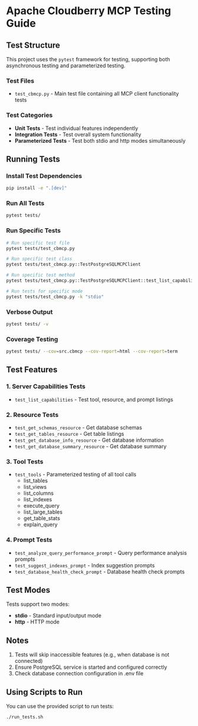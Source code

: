 # Apache Cloudberry MCP Testing Guide

## Test Structure

This project uses the `pytest` framework for testing, supporting both asynchronous testing and parameterized testing.

### Test Files
- `test_cbmcp.py` - Main test file containing all MCP client functionality tests

### Test Categories
- **Unit Tests** - Test individual features independently
- **Integration Tests** - Test overall system functionality
- **Parameterized Tests** - Test both stdio and http modes simultaneously

## Running Tests

### Install Test Dependencies
```bash
pip install -e ".[dev]"
```

### Run All Tests
```bash
pytest tests/
```

### Run Specific Tests
```bash
# Run specific test file
pytest tests/test_cbmcp.py

# Run specific test class
pytest tests/test_cbmcp.py::TestPostgreSQLMCPClient

# Run specific test method
pytest tests/test_cbmcp.py::TestPostgreSQLMCPClient::test_list_capabilities

# Run tests for specific mode
pytest tests/test_cbmcp.py -k "stdio"
```

### Verbose Output
```bash
pytest tests/ -v
```

### Coverage Testing
```bash
pytest tests/ --cov=src.cbmcp --cov-report=html --cov-report=term
```

## Test Features

### 1. Server Capabilities Tests
- `test_list_capabilities` - Test tool, resource, and prompt listings

### 2. Resource Tests
- `test_get_schemas_resource` - Get database schemas
- `test_get_tables_resource` - Get table listings
- `test_get_database_info_resource` - Get database information
- `test_get_database_summary_resource` - Get database summary

### 3. Tool Tests
- `test_tools` - Parameterized testing of all tool calls
  - list_tables
  - list_views
  - list_columns
  - list_indexes
  - execute_query
  - list_large_tables
  - get_table_stats
  - explain_query

### 4. Prompt Tests
- `test_analyze_query_performance_prompt` - Query performance analysis prompts
- `test_suggest_indexes_prompt` - Index suggestion prompts
- `test_database_health_check_prompt` - Database health check prompts

## Test Modes

Tests support two modes:
- **stdio** - Standard input/output mode
- **http** - HTTP mode

## Notes

1. Tests will skip inaccessible features (e.g., when database is not connected)
2. Ensure PostgreSQL service is started and configured correctly
3. Check database connection configuration in .env file

## Using Scripts to Run

You can use the provided script to run tests:
```bash
./run_tests.sh
```